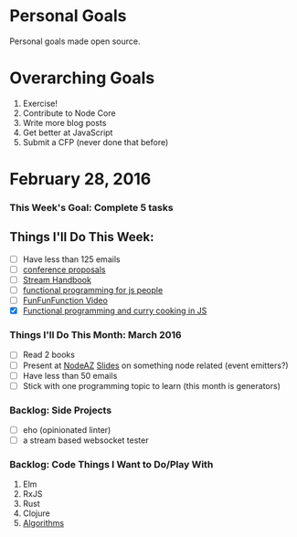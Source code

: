 Personal Goals
==============

Personal goals made open source.

# Overarching Goals
1. Exercise!
2. Contribute to Node Core
3. Write more blog posts
4. Get better at JavaScript
5. Submit a CFP (never done that before)

# February 28, 2016

### This Week's Goal: Complete 5 tasks

## Things I'll Do This Week:
- [ ] Have less than 125 emails
- [ ] [conference proposals](http://rckbt.me/2014/01/conference-proposals/)
- [ ] [Stream Handbook](https://github.com/substack/stream-handbook)
- [ ] [functional programming for js people](https://medium.com/@chetcorcos/functional-programming-for-javascript-people-1915d8775504#.asjyzlczo)
- [ ] [FunFunFunction Video]()
- [x] [Functional programming and curry cooking in JS](https://www.youtube.com/watch?v=6Qx5ZAbfqjo&index=5&list=PL37ZVnwpeshH37NxpV6XbgdDpY-w48hMd)

### Things I'll Do This Month: March 2016
- [ ] Read 2 books
- [ ] Present at [NodeAZ](http://www.meetup.com/NodeAZ/) [Slides](http://www.decksetapp.com/) on something node related (event emitters?)
- [ ] Have less than 50 emails
- [ ] Stick with one programming topic to learn (this month is generators)

### Backlog: Side Projects
- [ ] eho (opinionated linter)
- [ ] a stream based websocket tester

### Backlog: Code Things I Want to Do/Play With
1. Elm
2. RxJS
3. Rust
4. Clojure
5. [Algorithms](https://www.coursera.org/learn/algorithmic-toolbox/)
